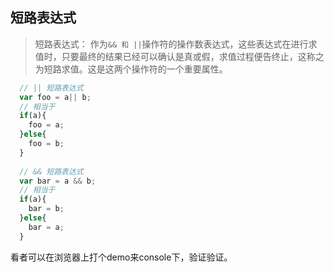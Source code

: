 ## 短路表达式

> 短路表达式： 作为`&& 和 ||`操作符的操作数表达式，这些表达式在进行求值时，只要最终的结果已经可以确认是真或假，求值过程便告终止，这称之为短路求值。这是这两个操作符的一个重要属性。

```javascript
  // || 短路表达式
  var foo = a|| b;
  // 相当于
  if(a){
    foo = a;
  }else{
    foo = b;
  }
  
  // && 短路表达式
  var bar = a && b;
  // 相当于
  if(a){
    bar = b;
  }else{
    bar = a;
  }
```

看者可以在浏览器上打个demo来console下，验证验证。
